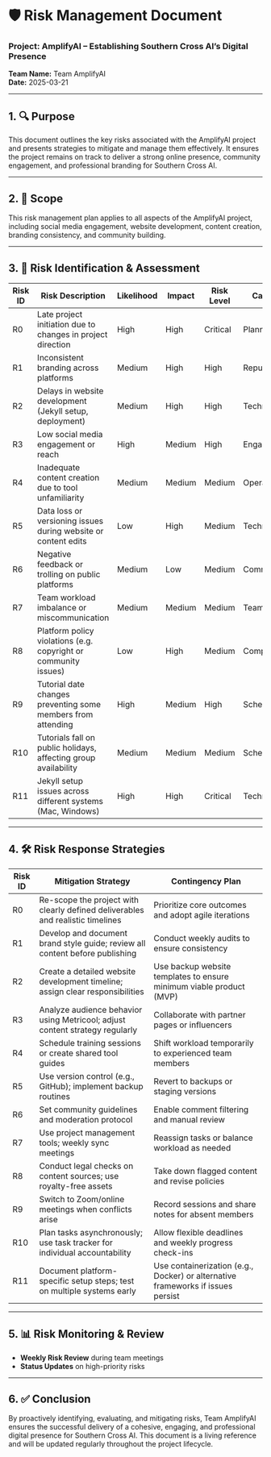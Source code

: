 # 🛡 Risk Management Document  
### Project: AmplifyAI – Establishing Southern Cross AI’s Digital Presence  
**Team Name:** Team AmplifyAI  
**Date:** 2025-03-21 

---

## 1. 🔍 Purpose

This document outlines the key risks associated with the AmplifyAI project and presents strategies to mitigate and manage them effectively. It ensures the project remains on track to deliver a strong online presence, community engagement, and professional branding for Southern Cross AI.

---

## 2. 📌 Scope

This risk management plan applies to all aspects of the AmplifyAI project, including social media engagement, website development, content creation, branding consistency, and community building.

---

## 3. 🧭 Risk Identification & Assessment

| Risk ID | Risk Description                                                 | Likelihood | Impact | Risk Level | Category     | Date Identified | Resolution Date |
|---------|------------------------------------------------------------------|------------|--------|------------|--------------|-----------------|-----------------|
| R0      | Late project initiation due to changes in project direction      | High       | High   | Critical   | Planning     | 27/03/2025      | 27/03/2025      |
| R1      | Inconsistent branding across platforms                           | Medium     | High   | High       | Reputation   | 27/03/2025      | 27/03/2025      |
| R2      | Delays in website development (Jekyll setup, deployment)         | Medium     | High   | High       | Technical    | 27/03/2025      | 27/03/2025      |
| R3      | Low social media engagement or reach                             | High       | Medium | High       | Engagement   | 27/03/2025      | 27/03/2025      |
| R4      | Inadequate content creation due to tool unfamiliarity            | Medium     | Medium | Medium     | Operational  | 27/03/2025      | 27/03/2025      |
| R5      | Data loss or versioning issues during website or content edits   | Low        | High   | Medium     | Technical    | 27/03/2025      | 27/03/2025      |
| R6      | Negative feedback or trolling on public platforms                | Medium     | Low    | Medium     | Community    | 27/03/2025      | 27/03/2025      |
| R7      | Team workload imbalance or miscommunication                      | Medium     | Medium | Medium     | Team/Process | 27/03/2025      | 27/03/2025      |
| R8      | Platform policy violations (e.g. copyright or community issues)  | Low        | High   | Medium     | Compliance   | 27/03/2025      | 27/03/2025      |
| R9    	| Tutorial date changes preventing some members from attending	   | High       |	Medium | High     	| Scheduling   | 11/04/2025      | 11/04/2025      |
| R10	    | Tutorials fall on public holidays, affecting group availability  | Medium   	| Medium | Medium   	| Scheduling   | 11/04/2025      | 11/04/2025      |
| R11    	| Jekyll setup issues across different systems (Mac, Windows)	     | High     	| High	 | Critical 	| Technical    | 18/04/2025      | 18/04/2025      |

---

## 4. 🛠 Risk Response Strategies

| Risk ID | Mitigation Strategy                                                                 | Contingency Plan                                           |
|---------|-------------------------------------------------------------------------------------|------------------------------------------------------------|
| R0      | Re-scope the project with clearly defined deliverables and realistic timelines      | Prioritize core outcomes and adopt agile iterations        |
| R1      | Develop and document brand style guide; review all content before publishing        | Conduct weekly audits to ensure consistency                |
| R2      | Create a detailed website development timeline; assign clear responsibilities       | Use backup website templates to ensure minimum viable product (MVP) |
| R3      | Analyze audience behavior using Metricool; adjust content strategy regularly        | Collaborate with partner pages or influencers              |
| R4      | Schedule training sessions or create shared tool guides                             | Shift workload temporarily to experienced team members     |
| R5      | Use version control (e.g., GitHub); implement backup routines                       | Revert to backups or staging versions                      |
| R6      | Set community guidelines and moderation protocol                                    | Enable comment filtering and manual review                 |
| R7      | Use project management tools; weekly sync meetings                                  | Reassign tasks or balance workload as needed               |
| R8      | Conduct legal checks on content sources; use royalty-free assets                    | Take down flagged content and revise policies              |
| R9    	| Switch to Zoom/online meetings when conflicts arise	                                | Record sessions and share notes for absent members         |
| R10   	| Plan tasks asynchronously; use task tracker for individual accountability	          | Allow flexible deadlines and weekly progress check-ins     |
| R11   	| Document platform-specific setup steps; test on multiple systems early	            | Use containerization (e.g., Docker) or alternative frameworks if issues persist |

---

## 5. 📊 Risk Monitoring & Review

- **Weekly Risk Review** during team meetings  
- **Status Updates** on high-priority risks

---

## 6. ✅ Conclusion

By proactively identifying, evaluating, and mitigating risks, Team AmplifyAI ensures the successful delivery of a cohesive, engaging, and professional digital presence for Southern Cross AI. This document is a living reference and will be updated regularly throughout the project lifecycle.
